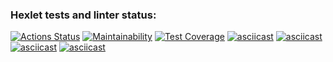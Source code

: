 ### Hexlet tests and linter status:
[![Actions Status](https://github.com/alenavino/python-project-50/actions/workflows/hexlet-check.yml/badge.svg)](https://github.com/alenavino/python-project-50/actions)
[![Maintainability](https://api.codeclimate.com/v1/badges/a962a977d798bffa6438/maintainability)](https://codeclimate.com/github/alenavino/python-project-50/maintainability)
[![Test Coverage](https://api.codeclimate.com/v1/badges/a962a977d798bffa6438/test_coverage)](https://codeclimate.com/github/alenavino/python-project-50/test_coverage)
[![asciicast](https://asciinema.org/a/hgdcWwriOSyXbh1VGOn74P6D6.svg)](https://asciinema.org/a/hgdcWwriOSyXbh1VGOn74P6D6)
[![asciicast](https://asciinema.org/a/9q15W0IGlGNroVjEsrh5p4See.svg)](https://asciinema.org/a/9q15W0IGlGNroVjEsrh5p4See)
[![asciicast](https://asciinema.org/a/GyhNscVHeNEXaoeqlmBw69oyf.svg)](https://asciinema.org/a/GyhNscVHeNEXaoeqlmBw69oyf)
[![asciicast](https://asciinema.org/a/xyqMW7qC2AVLF8U4hOaqmPdQ7.svg)](https://asciinema.org/a/xyqMW7qC2AVLF8U4hOaqmPdQ7)